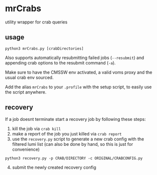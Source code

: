 # mrCrabs
utility wrapper for crab queries

## usage

```
python3 mrCrabs.py [crabDirectories]
```
Also supports automatically resubmitting failed jobs (`--resubmit`) and appending crab options to the resubmit command (`-a`).

Make sure to have the CMSSW env activated, a valid voms proxy and the usual crab env sourced.

Add the alias `mrCrabs` to your `.profile` with the setup script, to easily use the script anywhere.


## recovery

If a job doesnt terminate start a recovery job by following these steps:
1. kill the job via `crab kill`
2. make a report of the job you just killed via `crab report`
3. use the `recovery.py` script to generate a new crab config with the filtered lumi list (can also be done by hand, so this is just for convenience)
```
python3 recovery.py -p CRAB/DIRECTORY -c ORIGINAL/CRABCONFIG.py
```
4. submit the newly created recovery config
